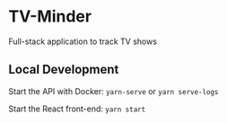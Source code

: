 # TV-Minder

Full-stack application to track TV shows

## Local Development

Start the API with Docker: `yarn-serve` or `yarn serve-logs`

Start the React front-end: `yarn start`
